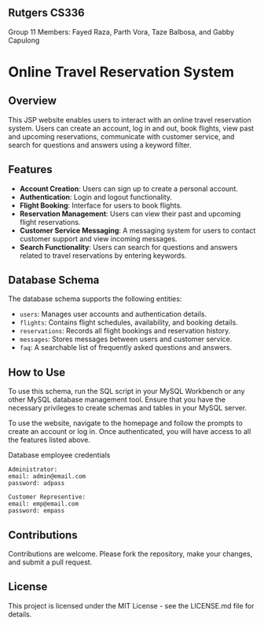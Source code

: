 ## Rutgers CS336
Group 11 Members: Fayed Raza, Parth Vora, Taze Balbosa, and Gabby Capulong

# Online Travel Reservation System

## Overview
This JSP website enables users to interact with an online travel reservation system. Users can create an account, log in and out, book flights, view past and upcoming reservations, communicate with customer service, and search for questions and answers using a keyword filter.

## Features
- **Account Creation**: Users can sign up to create a personal account.
- **Authentication**: Login and logout functionality.
- **Flight Booking**: Interface for users to book flights.
- **Reservation Management**: Users can view their past and upcoming flight reservations.
- **Customer Service Messaging**: A messaging system for users to contact customer support and view incoming messages.
- **Search Functionality**: Users can search for questions and answers related to travel reservations by entering keywords.

## Database Schema
The database schema supports the following entities:
- `users`: Manages user accounts and authentication details.
- `flights`: Contains flight schedules, availability, and booking details.
- `reservations`: Records all flight bookings and reservation history.
- `messages`: Stores messages between users and customer service.
- `faq`: A searchable list of frequently asked questions and answers.

## How to Use
To use this schema, run the SQL script in your MySQL Workbench or any other MySQL database management tool. Ensure that you have the necessary privileges to create schemas and tables in your MySQL server.

To use the website, navigate to the homepage and follow the prompts to create an account or log in. Once authenticated, you will have access to all the features listed above.

Database employee credentials

    Administrator:
    email: admin@email.com
    password: adpass

    Customer Representive:
    email: emp@email.com
    password: empass

## Contributions
Contributions are welcome. Please fork the repository, make your changes, and submit a pull request.

## License
This project is licensed under the MIT License - see the LICENSE.md file for details.
